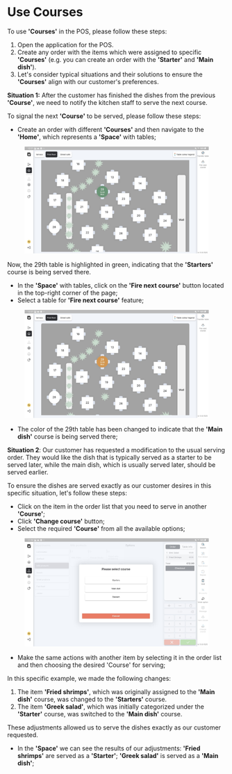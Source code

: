 # Use Courses

To use **'Courses'** in the POS, please follow these steps:

1. Open the application for the POS.
2. Create any order with the items which were assigned to specific **'Courses'** (e.g. you can create an order with the **'Starter'** and **'Main dish'**).
3. Let's consider typical situations and their solutions to ensure the **'Courses'** align with our customer's preferences.

**Situation 1:** After the customer has finished the dishes from the previous **'Course'**, we need to notify the kitchen staff to serve the next course.

To signal the next **'Course'** to be served, please follow these steps:

* Create an order with different **'Courses'** and then navigate to the **'Home'**, which represents a **'Space'** with tables;

<figure><img src="../../.gitbook/assets/course2.jpg" alt=""><figcaption></figcaption></figure>

Now, the 29th table is highlighted in green, indicating that the **'Starters'** course is being served there.

* In the **'Space'** with tables, click on the **'Fire next course'** button located in the top-right corner of the page;
* Select a table for **'Fire next course'** feature;

<figure><img src="../../.gitbook/assets/course3.jpg" alt=""><figcaption></figcaption></figure>

* The color of the 29th table has been changed to indicate that the **'Main dish'** course is being served there;

**Situation 2**: Our customer has requested a modification to the usual serving order. They would like the dish that is typically served as a starter to be served later, while the main dish, which is usually served later, should be served earlier.

To ensure the dishes are served exactly as our customer desires in this specific situation, let's follow these steps:

* Click on the item in the order list that you need to serve in another **'Course'**;
* Click **'Change course'** button;
* Select the required **'Course'** from all the available options;

<figure><img src="../../.gitbook/assets/course.jpg" alt=""><figcaption></figcaption></figure>

* Make the same actions with another item by selecting it in the order list and then choosing the desired 'Course' for serving;

In this specific example, we made the following changes:

1. The item **'Fried shrimps'**, which was originally assigned to the **'Main dish'** course, was changed to the **'Starters'** course.
2. The item **'Greek salad'**, which was initially categorized under the **'Starter'** course, was switched to the **'Main dish'** course.

These adjustments allowed us to serve the dishes exactly as our customer requested.

* In the **'Space'** we can see the results of our adjustments: **'Fried shrimps'** are served as a **'Starter'**; **'Greek salad'** is served as a **'Main dish'**;
